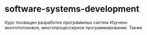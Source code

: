 # software-systems-development
Курс посвящен разработке программных систем
Изучено многопотоковое, многопроцессерное программирование.
Также 
